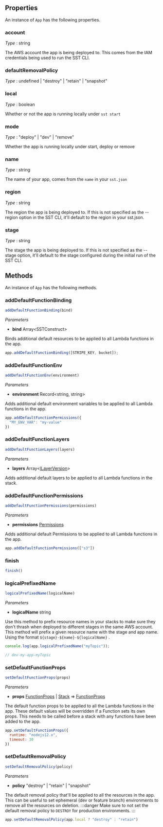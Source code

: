 <!--
!!!!!!!!!!!!!!!!!!!!!!!!!!!!!!!!!!!!!!!!!!!!!!!!!!!!!!!!!!!!!!!
!!                                                           !!
!!  This file has been automatically generated, do not edit  !!
!!                                                           !!
!!!!!!!!!!!!!!!!!!!!!!!!!!!!!!!!!!!!!!!!!!!!!!!!!!!!!!!!!!!!!!!
-->
## Properties
An instance of `App` has the following properties.
### account

_Type_ : <span class="mono">string</span>

The AWS account the app is being deployed to. This comes from the IAM credentials being used to run the SST CLI.
### defaultRemovalPolicy

_Type_ : <span class="mono">undefined</span><span class='mono'> | </span><span class="mono">"destroy"</span><span class='mono'> | </span><span class="mono">"retain"</span><span class='mono'> | </span><span class="mono">"snapshot"</span>

### local

_Type_ : <span class="mono">boolean</span>

Whether or not the app is running locally under 
`sst start`
### mode

_Type_ : <span class="mono">"deploy"</span><span class='mono'> | </span><span class="mono">"dev"</span><span class='mono'> | </span><span class="mono">"remove"</span>

Whether the app is running locally under start, deploy or remove
### name

_Type_ : <span class="mono">string</span>

The name of your app, comes from the 
`name`
 in your 
`sst.json`
### region

_Type_ : <span class="mono">string</span>

The region the app is being deployed to. If this is not specified as the --region option in the SST CLI, it'll default to the region in your sst.json.
### stage

_Type_ : <span class="mono">string</span>

The stage the app is being deployed to. If this is not specified as the --stage option, it'll default to the stage configured during the initial run of the SST CLI.
## Methods
An instance of `App` has the following methods.
### addDefaultFunctionBinding

```ts
addDefaultFunctionBinding(bind)
```
_Parameters_
- __bind__ <span class='mono'>Array&lt;<span class="mono">SSTConstruct</span>&gt;</span>


Binds additional default resources to be applied to all Lambda functions in the app.
```js
app.addDefaultFunctionBinding([STRIPE_KEY, bucket]);
```
### addDefaultFunctionEnv

```ts
addDefaultFunctionEnv(environment)
```
_Parameters_
- __environment__ <span class="mono">Record&lt;<span class="mono">string</span>, <span class="mono">string</span>&gt;</span>


Adds additional default environment variables to be applied to all Lambda functions in the app.
```js
app.addDefaultFunctionPermissions({
  "MY_ENV_VAR": "my-value"
})
```
### addDefaultFunctionLayers

```ts
addDefaultFunctionLayers(layers)
```
_Parameters_
- __layers__ <span class='mono'>Array&lt;<span class="mono">[ILayerVersion](https://docs.aws.amazon.com/cdk/api/v2/docs/aws-cdk-lib.aws_lambda.ILayerVersion.html)</span>&gt;</span>


Adds additional default layers to be applied to all Lambda functions in the stack.
### addDefaultFunctionPermissions

```ts
addDefaultFunctionPermissions(permissions)
```
_Parameters_
- __permissions__ <span class="mono">[Permissions](Permissions)</span>


Adds additional default Permissions to be applied to all Lambda functions in the app.
```js
app.addDefaultFunctionPermissions(["s3"])
```
### finish

```ts
finish()
```
### logicalPrefixedName

```ts
logicalPrefixedName(logicalName)
```
_Parameters_
- __logicalName__ <span class="mono">string</span>


Use this method to prefix resource names in your stacks to make sure they don't thrash when deployed to different stages in the same AWS account. This method will prefix a given resource name with the stage and app name. Using the format 
`${stage}-${name}-${logicalName}`
.
```js
console.log(app.logicalPrefixedName("myTopic"));

// dev-my-app-myTopic
```
### setDefaultFunctionProps

```ts
setDefaultFunctionProps(props)
```
_Parameters_
- __props__ <span class="mono">[FunctionProps](Function#functionprops)</span><span class='mono'> | </span><span class="mono">[Stack](https://docs.aws.amazon.com/cdk/api/v2/docs/aws-cdk-lib.Stack.html)</span> => <span class="mono">[FunctionProps](Function#functionprops)</span>


The default function props to be applied to all the Lambda functions in the app. These default values will be overridden if a Function sets its own props.
This needs to be called before a stack with any functions have been added to the app.
```js
app.setDefaultFunctionProps({
  runtime: "nodejs12.x",
  timeout: 30
})
```
### setDefaultRemovalPolicy

```ts
setDefaultRemovalPolicy(policy)
```
_Parameters_
- __policy__ <span class="mono">"destroy"</span><span class='mono'> | </span><span class="mono">"retain"</span><span class='mono'> | </span><span class="mono">"snapshot"</span>


The default removal policy that'll be applied to all the resources in the app. This can be useful to set ephemeral (dev or feature branch) environments to remove all the resources on deletion.
:::danger
Make sure to not set the default removal policy to 
`DESTROY`
 for production environments.
:::
```js
app.setDefaultRemovalPolicy(app.local ? "destroy" : "retain")
```